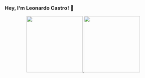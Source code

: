 ### Hey, I'm Leonardo Castro! 👋


<div align="center">
  <a href="https://github.com/leleocastro">
  <img height="180em" src="https://github-readme-stats.vercel.app/api?username=leleocastro&show_icons=true&theme=dark&include_all_commits=true&count_private=true"/>
  <img height="180em" src="https://github-readme-stats.vercel.app/api/top-langs/?username=leleocastro&layout=compact&langs_count=7&theme=dark"/>
</div>
 
